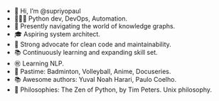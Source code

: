 - 👋 Hi, I’m @supriyopaul
- 🧑🏽‍💻 Python dev, DevOps, Automation.
- 🧠 Presently navigating the world of knowledge graphs.
- 🎓 Aspiring system architect.
- 🛁 Strong advocate for clean code and maintainability.
- 📚 Continuously learning and expanding skill set.
- ㊗️ Learning NLP.
- 🍿 Pastime: Badminton, Volleyball, Anime, Docuseries.
- 📚 Awesome authors: Yuval Noah Harari, Paulo Coelho.
- 🤔 Philosophies: The Zen of Python, by Tim Peters. Unix philosophy.